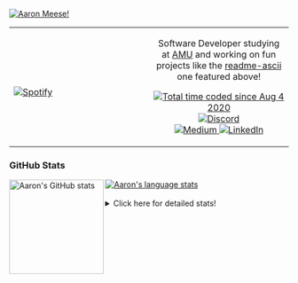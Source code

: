 [![Aaron Meese!](https://user-images.githubusercontent.com/17814535/88975338-a2aabf00-d27f-11ea-963f-8a19608716b4.png)](https://github.com/ajmeese7/readme-ascii "README ASCII")

<!-- Modified from project here: https://github.com/novatorem/novatorem -->
<table width="100%"> 
  <tr>
  <td width="50%">
      
&nbsp; <br> [![Spotify](https://ajmeese7.vercel.app/api/spotify)](https://open.spotify.com/user/ajmeese)

  </td>
  <td width="50%">
    <p align="center">
    Software Developer studying at <a href="https://www.amu.apus.edu/">AMU</a> and working on fun 
    projects like the <a href="https://github.com/ajmeese7/readme-ascii">readme-ascii</a> one featured above!
    </p>
    <p align="center">
      <a href="https://wakatime.com/@f726891d-3b02-46cd-9b60-e8c59f9e2b14">
        <img src="https://wakatime.com/badge/user/f726891d-3b02-46cd-9b60-e8c59f9e2b14.svg" alt="Total time coded since Aug 4 2020" title="WakaTime" />
      </a>
      <a href="http://link.aaronmeese.com/discord">
        <img src="https://img.shields.io/badge/discord-ajmeese7%234835-369?style=flat-square&logo=discord&logoColor=white&color=purple" alt="Discord" title="Discord">
      </a>
      <br />
      <a href="https://link.aaronmeese.com/medium">
        <img src="https://img.shields.io/badge/medium-ajmeese7-1DB954?style=flat-square&logo=medium&logoColor=white" alt="Medium" title="Medium">
      </a>
      <a href="https://link.aaronmeese.com/linkedin">
        <img src="https://img.shields.io/badge/linkedIn-aaronmeese-1DB954?style=flat-square&logo=linkedin&logoColor=white&color=blue" alt="LinkedIn" title="LinkedIn">
      </a>
    </p>
  </td>

</table>

[//]: <> (The `&nbsp;` is to have Aphelion take up more space)

### GitHub Stats ###

<a href="https://profile-summary-for-github.com/user/ajmeese7">
  <img align="left" height="170px" src="https://github-readme-stats.vercel.app/api?username=ajmeese7&show_icons=true&line_height=27&count_private=true" alt="Aaron's GitHub stats"/>
  <img src="https://github-readme-stats.vercel.app/api/top-langs/?username=ajmeese7&hide_langs_below=5&layout=compact" alt="Aaron's language stats"/>
</a>

<br />
<br />
<details>
<summary>Click here for detailed stats!</summary>

### :zap: Recent Activity
<!--START_SECTION:activity-->
1. ❗️ Closed issue [#4](https://github.com/meese-enterprises/uptime-monitor/issues/4) in [meese-enterprises/uptime-monitor](https://github.com/meese-enterprises/uptime-monitor)
2. 🗣 Commented on [#4](https://github.com/meese-enterprises/uptime-monitor/issues/4) in [meese-enterprises/uptime-monitor](https://github.com/meese-enterprises/uptime-monitor)
3. ❗️ Closed issue [#3](https://github.com/meese-enterprises/uptime-monitor/issues/3) in [meese-enterprises/uptime-monitor](https://github.com/meese-enterprises/uptime-monitor)
4. 🗣 Commented on [#3](https://github.com/meese-enterprises/uptime-monitor/issues/3) in [meese-enterprises/uptime-monitor](https://github.com/meese-enterprises/uptime-monitor)
5. ❗️ Closed issue [#2](https://github.com/meese-enterprises/uptime-monitor/issues/2) in [meese-enterprises/uptime-monitor](https://github.com/meese-enterprises/uptime-monitor)
<!--END_SECTION:activity-->

### 🧐 Waka Stats
<!--START_SECTION:waka-->
![Code Time](http://img.shields.io/badge/Code%20Time-1%2C100%20hrs%2034%20mins-blue)

**🐱 My GitHub Data** 

> 🏆 894 Contributions in the Year 2022
 > 
> 📦 205.3 kB Used in GitHub's Storage 
 > 
> 💼 Opted to Hire
 > 
> 📜 82 Public Repositories 
 > 
> 🔑 29 Private Repositories  
 > 
**I'm an Early 🐤** 

```text
🌞 Morning    182 commits    █████░░░░░░░░░░░░░░░░░░░░   20.94% 
🌆 Daytime    330 commits    █████████░░░░░░░░░░░░░░░░   37.97% 
🌃 Evening    346 commits    ██████████░░░░░░░░░░░░░░░   39.82% 
🌙 Night      11 commits     ░░░░░░░░░░░░░░░░░░░░░░░░░   1.27%

```
📅 **I'm Most Productive on Sunday** 

```text
Monday       121 commits    ███░░░░░░░░░░░░░░░░░░░░░░   13.92% 
Tuesday      129 commits    ███░░░░░░░░░░░░░░░░░░░░░░   14.84% 
Wednesday    105 commits    ███░░░░░░░░░░░░░░░░░░░░░░   12.08% 
Thursday     116 commits    ███░░░░░░░░░░░░░░░░░░░░░░   13.35% 
Friday       90 commits     ██░░░░░░░░░░░░░░░░░░░░░░░   10.36% 
Saturday     132 commits    ███░░░░░░░░░░░░░░░░░░░░░░   15.19% 
Sunday       176 commits    █████░░░░░░░░░░░░░░░░░░░░   20.25%

```


📊 **This Week I Spent My Time On** 

```text
⌚︎ Time Zone: America/New_York

💬 Programming Languages: 
JavaScript               5 hrs 47 mins       ████████████████░░░░░░░░░   64.84% 
JSON                     1 hr 5 mins         ███░░░░░░░░░░░░░░░░░░░░░░   12.14% 
SCSS                     51 mins             ██░░░░░░░░░░░░░░░░░░░░░░░   9.69% 
Markdown                 48 mins             ██░░░░░░░░░░░░░░░░░░░░░░░   9.1% 
Bash                     18 mins             ░░░░░░░░░░░░░░░░░░░░░░░░░   3.37%

🐱‍💻 Projects: 
aaronmeese.com           8 hrs 34 mins       ████████████████████████░   96.1% 
vault                    11 mins             ░░░░░░░░░░░░░░░░░░░░░░░░░   2.09% 
osjs-server              9 mins              ░░░░░░░░░░░░░░░░░░░░░░░░░   1.81%

```

**I Mostly Code in JavaScript** 

```text
JavaScript               32 repos            ████████████░░░░░░░░░░░░░   49.23% 
HTML                     9 repos             ███░░░░░░░░░░░░░░░░░░░░░░   13.85% 
Python                   5 repos             ██░░░░░░░░░░░░░░░░░░░░░░░   7.69% 
Java                     4 repos             █░░░░░░░░░░░░░░░░░░░░░░░░   6.15% 
CSS                      3 repos             █░░░░░░░░░░░░░░░░░░░░░░░░   4.62%

```



 Last Updated on 03/07/2022 08:03:51 UTC
<!--END_SECTION:waka-->
</details>
